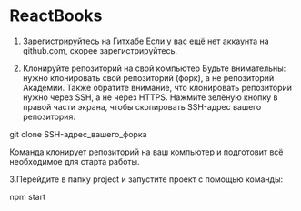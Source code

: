 # ReactBooks

1. Зарегистрируйтесь на Гитхабе
Если у вас ещё нет аккаунта на github.com, скорее зарегистрируйтесь.

2. Клонируйте репозиторий на свой компьютер
Будьте внимательны: нужно клонировать свой репозиторий (форк), а не репозиторий Академии. Также обратите внимание, что клонировать репозиторий нужно через SSH, а не через HTTPS. Нажмите зелёную кнопку в правой части экрана, чтобы скопировать SSH-адрес вашего репозитория:

git clone SSH-адрес_вашего_форка

Команда клонирует репозиторий на ваш компьютер и подготовит всё необходимое для старта работы.

3.Перейдите в папку project и запустите проект с помощью команды:

npm start
